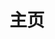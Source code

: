 ---
home: true
icon: house
title: 主页
heroImage: /1.png
heroText: 逸燧Bot代挂文档
tagline: 焕新再出发
actions:
  - text: 立即开始
    icon: lightbulb
    link: ./guide/
    type: primary

  - text: 高级用法
    icon: code
    link: ./high/

features:
  - title: 简单
    icon: edit
    details: 简单易用，无需繁琐配置
  - title: 高效
    icon: magic
    details: 高效稳定，快速响应
  - title: 安全
    icon: lock
    details: 安全可靠，保护隐私
  - title: 稳腚
    icon: check
    details: 稳定运行，持续维护

---